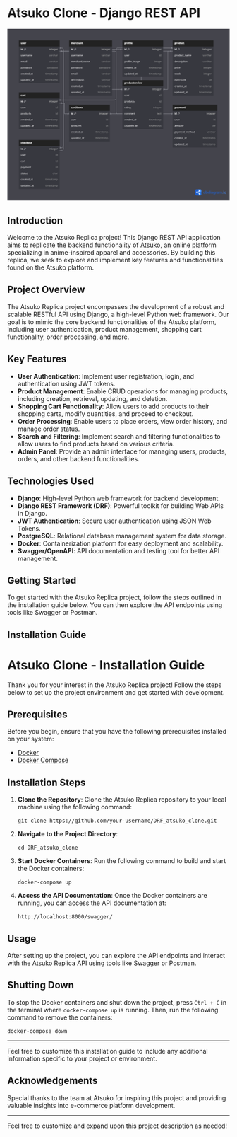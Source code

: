 
# Atsuko Clone - Django REST API

![](https://github.com/Benji918/DRF-Atsuko-Clone/blob/main/DRF_atsuko_clone.png)


## Introduction
Welcome to the Atsuko Replica project! This Django REST API application aims to replicate the backend functionality of [Atsuko](https://atsuko.com/), an online platform specializing in anime-inspired apparel and accessories. By building this replica, we seek to explore and implement key features and functionalities found on the Atsuko platform.

## Project Overview
The Atsuko Replica project encompasses the development of a robust and scalable RESTful API using Django, a high-level Python web framework. Our goal is to mimic the core backend functionalities of the Atsuko platform, including user authentication, product management, shopping cart functionality, order processing, and more.

## Key Features
- **User Authentication**: Implement user registration, login, and authentication using JWT tokens.
- **Product Management**: Enable CRUD operations for managing products, including creation, retrieval, updating, and deletion.
- **Shopping Cart Functionality**: Allow users to add products to their shopping carts, modify quantities, and proceed to checkout.
- **Order Processing**: Enable users to place orders, view order history, and manage order status.
- **Search and Filtering**: Implement search and filtering functionalities to allow users to find products based on various criteria.
- **Admin Panel**: Provide an admin interface for managing users, products, orders, and other backend functionalities.

## Technologies Used
- **Django**: High-level Python web framework for backend development.
- **Django REST Framework (DRF)**: Powerful toolkit for building Web APIs in Django.
- **JWT Authentication**: Secure user authentication using JSON Web Tokens.
- **PostgreSQL**: Relational database management system for data storage.
- **Docker**: Containerization platform for easy deployment and scalability.
- **Swagger/OpenAPI**: API documentation and testing tool for better API management.

## Getting Started
To get started with the Atsuko Replica project, follow the steps outlined in the installation guide below. You can then explore the API endpoints using tools like Swagger or Postman.

## Installation Guide

# Atsuko Clone - Installation Guide

Thank you for your interest in the Atsuko Replica project! Follow the steps below to set up the project environment and get started with development.

## Prerequisites
Before you begin, ensure that you have the following prerequisites installed on your system:

- [Docker](https://www.docker.com/get-started)
- [Docker Compose](https://docs.docker.com/compose/install/)

## Installation Steps
1. **Clone the Repository**: 
   Clone the Atsuko Replica repository to your local machine using the following command:
   ```
   git clone https://github.com/your-username/DRF_atsuko_clone.git
   ```

2. **Navigate to the Project Directory**:
   ```
   cd DRF_atsuko_clone
   ```

3. **Start Docker Containers**:
   Run the following command to build and start the Docker containers:
   ```
   docker-compose up
   ```

4. **Access the API Documentation**:
   Once the Docker containers are running, you can access the API documentation at:
   ```
   http://localhost:8000/swagger/
   ```

## Usage
After setting up the project, you can explore the API endpoints and interact with the Atsuko Replica API using tools like Swagger or Postman.

## Shutting Down
To stop the Docker containers and shut down the project, press `Ctrl + C` in the terminal where `docker-compose up` is running. Then, run the following command to remove the containers:
   ```
   docker-compose down
   ```

---

Feel free to customize this installation guide to include any additional information specific to your project or environment.


## Acknowledgements
Special thanks to the team at Atsuko for inspiring this project and providing valuable insights into e-commerce platform development.

---

Feel free to customize and expand upon this project description as needed!
